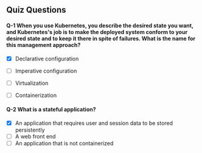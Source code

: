 ## Quiz Questions

#### Q-1 When you use Kubernetes, you describe the desired state you want, and Kubernetes's job is to make the deployed system conform to your desired state and to keep it there in spite of failures. What is the name for this management approach?

- [x] Declarative configuration
- [ ] Imperative configuration
- [ ] Virtualization
- [ ] Containerization


#### Q-2 What is a stateful application?

- [x] An application that requires user and session data to be stored persistently
- [ ] A web front end
- [ ] An application that is not containerized
